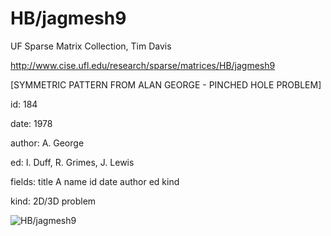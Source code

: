 # HB/jagmesh9

 UF Sparse Matrix Collection, Tim Davis

 http://www.cise.ufl.edu/research/sparse/matrices/HB/jagmesh9

 [SYMMETRIC PATTERN FROM ALAN GEORGE - PINCHED HOLE PROBLEM]

 id: 184

 date: 1978

 author: A. George

 ed: I. Duff, R. Grimes, J. Lewis

 fields: title A name id date author ed kind

 kind: 2D/3D problem

![HB/jagmesh9](http://www2.research.att.com/~yifanhu/GALLERY/GRAPHS/GIF_SMALL/HB@jagmesh9.gif)
